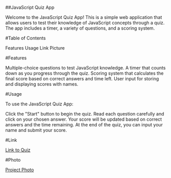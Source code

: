 ##JavaScript Quiz App

Welcome to the JavaScript Quiz App! This is a simple web application that allows users to test their knowledge of JavaScript concepts through a quiz. The app includes a timer, a variety of questions, and a scoring system.

#Table of Contents

Features
Usage
Link
Picture

#Features

Multiple-choice questions to test JavaScript knowledge.
A timer that counts down as you progress through the quiz.
Scoring system that calculates the final score based on correct answers and time left.
User input for storing and displaying scores with names.

#Usage

To use the JavaScript Quiz App:

Click the "Start" button to begin the quiz.
Read each question carefully and click on your chosen answer.
Your score will be updated based on correct answers and the time remaining.
At the end of the quiz, you can input your name and submit your score.

#Link

[Link to Quiz](https://m1tch3llm.github.io/QuizKnows/)

#Photo

[Project Photo](./assets/Screenshot%202023-08-31%20at%203.57.32%20PM.png)
